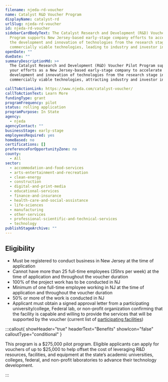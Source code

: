 ```yaml
---
filename: njeda-rd-voucher
name: Catalyst R&D Voucher Program
displayName: catalyst-rd
urlSlug: njeda-rd-voucher
id: njeda-rd-voucher
sidebarCardBodyText: The Catalyst Research and Development (R&D) Voucher Pilot
  Program supports New Jersey-based early-stage company efforts to accelerate
  the development and innovation of technologies from the research stage into
  commercially viable technologies, leading to industry and investor interest.
openDate: ""
dueDate: ""
summaryDescriptionMd: >+
  The Catalyst Research and Development (R&D) Voucher Pilot Program supports
  your efforts as a New Jersey-based early-stage company to accelerate the
  development and innovation of technologies from the research stage into
  commercially viable technologies, attracting industry and investor interest.

callToActionLink: https://www.njeda.com/catalyst-voucher/
callToActionText: Learn More
fundingType: grant
programFrequency: pilot
status: rolling application
programPurpose: In State
agency:
  - njeda
agencyContact: ""
businessStage: early-stage
employeesRequired: yes
homeBased: no
certifications: []
preferenceForOpportunityZone: no
county:
  - All
sector:
  - accommodation-and-food-services
  - arts-entertainment-and-recreation
  - clean-energy
  - construction
  - digital-and-print-media
  - educational-services
  - finance-and-insurance
  - health-care-and-social-assistance
  - life-sciences
  - manufacturing
  - other-services
  - professional-scientific-and-technical-services
  - technology
publishStageArchive: ""
---
```


## Eligibility

- Must be registered to conduct business in New Jersey at the time of application
- Cannot have more than 25 full-time employees (35hrs per week) at the time of application and throughout the voucher duration
- 100% of the project work has to be conducted in NJ
- Minimum of one full-time employee working in NJ at the time of application and throughout the voucher duration
- 50% or more of the work is conducted in NJ
- Applicant must obtain a signed approval letter from a participating university/college, Federal lab, or non-profit organization confirming that the facility is capable and willing to provide the services that will be supported by the voucher (current list of [participating facilities](https://www.google.com/maps/d/u/0/viewer?mid=1GcLO30HifmkWSqbI8UEBH7vS0lLOHNq1&ll=40.19013658561744%2C-74.98789639237287&z=17))

:::callout{ showHeader="true" headerText="Benefits" showIcon="false" calloutType="conditional" }

This program is a $275,000 pilot program. Eligible applicants can apply for vouchers of up to $25,000 to help offset the cost of leveraging R&D resources, facilities, and equipment at the state’s academic universities, colleges, federal, and non-profit laboratories to advance their technology development.

:::
